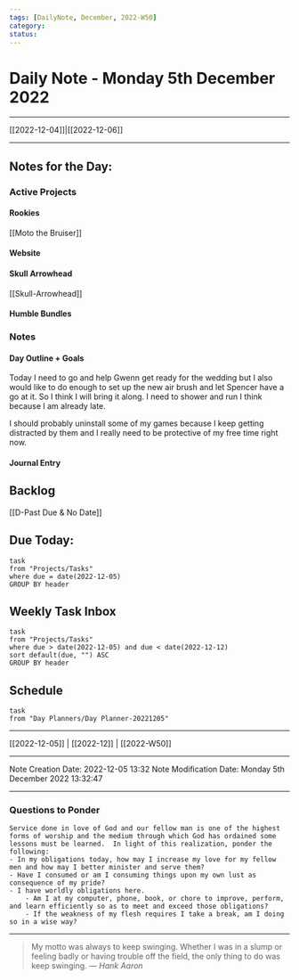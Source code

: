 ```yaml
---
tags: [DailyNote, December, 2022-W50]
category:
status:
---
```


# Daily Note - Monday 5th December 2022

---
[[2022-12-04]]|[[2022-12-06]]

---

## Notes for the Day:
### Active Projects
#### Rookies
[[Moto the Bruiser]]
#### Website
#### Skull Arrowhead
[[Skull-Arrowhead]]
#### Humble Bundles

### Notes
#### Day Outline + Goals
Today I need to go and help Gwenn get ready for the wedding but I also would like to do enough to set up the new air brush and let Spencer have a go at it.  So I think I will bring it along.  I need to shower and run I think because I am already late.

I should probably uninstall some of my games because I keep getting distracted by them and I really need to be protective of my free time right now.
#### Journal Entry

## Backlog
[[D-Past Due & No Date]]

## Due Today:
```dataview
task
from "Projects/Tasks"
where due = date(2022-12-05)
GROUP BY header
```

## Weekly Task Inbox
```dataview
task
from "Projects/Tasks"
where due > date(2022-12-05) and due < date(2022-12-12)
sort default(due, "") ASC
GROUP BY header
```

## Schedule
```dataview
task
from "Day Planners/Day Planner-20221205"

```
---
[[2022-12-05]] | [[2022-12]] | [[2022-W50]]

---

Note Creation Date: 2022-12-05 13:32
Note Modification Date: Monday 5th December 2022 13:32:47 

---
### Questions to Ponder
	Service done in love of God and our fellow man is one of the highest forms of worship and the medium through which God has ordained some lessons must be learned.  In light of this realization, ponder the following:
	- In my obligations today, how may I increase my love for my fellow men and how may I better minister and serve them?
	- Have I consumed or am I consuming things upon my own lust as consequence of my pride?
	- I have worldly obligations here.  
		- Am I at my computer, phone, book, or chore to improve, perform, and learn efficiently so as to meet and exceed those obligations?  
		- If the weakness of my flesh requires I take a break, am I doing so in a wise way?

--- 
> My motto was always to keep swinging. Whether I was in a slump or feeling badly or having trouble off the field, the only thing to do was keep swinging.
> — <cite>Hank Aaron</cite>